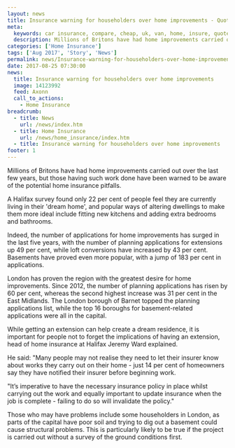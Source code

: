 ```yaml
---
layout: news
title: Insurance warning for householders over home improvements - Quotezone.co.uk
meta:
  keywords: car insurance, compare, cheap, uk, van, home, insure, quotes, online, comparison, bike, loans, life
  description: Millions of Britons have had home improvements carried out over the last few years, but those having such work done have been warned to be aware of the potential home insurance pitfalls
categories: ['Home Insurance']
tags: ['Aug 2017', 'Story', 'News']
permalink: news/Insurance-warning-for-householders-over-home-improvements.htm
date: 2017-08-25 07:30:00
news:
  title: Insurance warning for householders over home improvements
  image: 14123992
  feed: Axonn
  call_to_actions:
    - Home Insurance
breadcrumb:
  - title: News
    url: /news/index.htm
  - title: Home Insurance
    url: /news/home_insurance/index.htm
  - title: Insurance warning for householders over home improvements
footer: 1
---
```


Millions of Britons have had home improvements carried out over the last few years, but those having such work done have been warned to be aware of the potential home insurance pitfalls.

A Halifax survey found only 22 per cent of people feel they are currently living in their &#39;dream home&#39;, and popular ways of altering dwellings to make them more ideal include fitting new kitchens and adding extra bedrooms and bathrooms.

Indeed, the number of applications for home improvements has surged in the last five years, with the number of planning applications for extensions up 49 per cent, while loft conversions have increased by 43 per cent. Basements have proved even more popular, with a jump of 183 per cent in applications.

London has proven the region with the greatest desire for home improvements. Since 2012, the number of planning applications has risen by 60 per cent, whereas the second highest increase was 31 per cent in the East Midlands. The London borough of Barnet topped the planning applications list, while the top 16 boroughs for basement-related applications were all in the capital.

While getting an extension can help create a dream residence, it is important for people not to forget the implications of having an extension, head of home insurance at Halifax Jeremy Ward explained.

He said: &quot;Many people may not realise they need to let their insurer know about works they carry out on their home - just 14 per cent of homeowners say they have notified their insurer before beginning work.&nbsp;

&quot;It&rsquo;s imperative to have the necessary insurance policy in place whilst carrying out the work and equally important to update insurance when the job is complete - failing to do so will invalidate the policy.&quot;&nbsp;

Those who may have problems include some householders in London, as parts of the capital have poor soil and trying to dig out a basement could cause structural problems. This is particularly likely to be true if the project is carried out without a survey of the ground conditions first.
